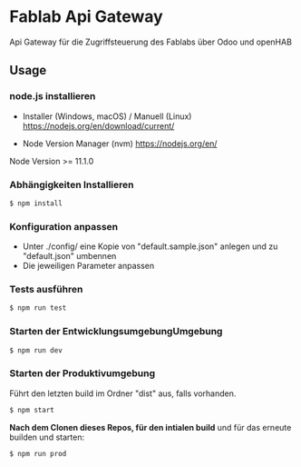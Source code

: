 # Fablab Api Gateway
Api Gateway für die Zugriffsteuerung des Fablabs über Odoo und openHAB

## Usage

### node.js installieren
* Installer (Windows, macOS) / Manuell (Linux)
https://nodejs.org/en/download/current/

* Node Version Manager (nvm)
https://nodejs.org/en/

Node Version >= 11.1.0

### Abhängigkeiten Installieren
```bash
$ npm install
```

### Konfiguration anpassen
* Unter ./config/ eine Kopie von "default.sample.json" anlegen und zu "default.json" umbennen
* Die jeweiligen Parameter anpassen

### Tests ausführen
```bash
$ npm run test
```

### Starten der EntwicklungsumgebungUmgebung
```bash
$ npm run dev
```

### Starten der Produktivumgebung
Führt den letzten build im Ordner "dist" aus, falls vorhanden.
```bash
$ npm start
```

**Nach dem Clonen dieses Repos, für den intialen build** und für das erneute builden und starten:
```bash
$ npm run prod
```